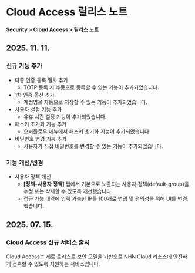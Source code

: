 # Cloud Access 릴리스 노트

**Security > Cloud Access > 릴리스 노트**

## 2025. 11. 11.

### 신규 기능 추가

* 다중 인증 등록 절차 추가
    * TOTP 등록 시 수동으로 등록할 수 있는 기능이 추가되었습니다.
* 1차 인증 옵션 추가
    * 계정명을 자동으로 저장할 수 있는 기능이 추가되었습니다.
* 사용자 설정 기능 추가
    * 유휴 시간 설정 기능이 추가되었습니다.
* 패스키 초기화 기능 추가
    * 오버플로우 메뉴에서 패스키 초기화 기능이 추가되었습니다.
* 비밀번호 변경 기능 추가
    * 사용자가 직접 비밀번호를 변경할 수 있는 기능이 추가되었습니다.


### 기능 개선/변경
* 사용자 정책 개선
    * **[정책-사용자 정책]** 탭에서 기본으로 노출되는 사용자 정책(default-group)을 수정 또는 삭제할 수 있도록 개선했습니다.
    * 접근 가능 대역에 입력 가능한 IP를 100개로 변경 및 편의성을 위해 UI를 변경했습니다.

## 2025. 07. 15.

### Cloud Access 신규 서비스 출시

Cloud Access는 제로 트러스트 보안 모델을 기반으로 NHN Cloud 리소스에 안전하게 접속할 수 있도록 지원하는 서비스입니다.